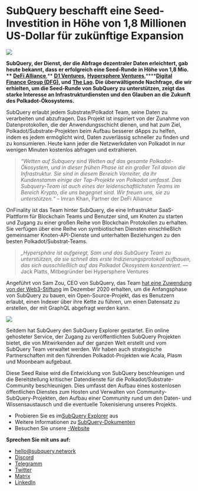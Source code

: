 # SubQuery beschafft eine Seed-Investition in Höhe von 1,8 Millionen US-Dollar für zukünftige Expansion

![](https://miro.medium.com/max/1400/0*CrM8-LKRt3slWAsN)

**SubQuery, der Dienst, der die Abfrage dezentraler Daten erleichtert, gab heute bekannt, dass er erfolgreich eine Seed-Runde in Höhe von 1,8 Mio. ** [**DeFi Alliance**](https://defialliance.co/)**,** [**D1 Ventures**](https://d1.ventures/)**,** [**Hypersphere Ventures**](https://hypersphere.ventures/),****[**Digital Finance Group (DFG)**](https://www.dfg.group/)**, und** [**The Lao**](https://www.thelao.io/)**. Die überwältigende Nachfrage, die wir erhielten, um die Seed-Runde von SubQuery zu unterstützen, zeigt das starke Interesse an Infrastrukturdiensten und den Glauben an die Zukunft des Polkadot-Ökosystems.**

SubQuery erlaubt jedem Substrate/Polkadot Team, seine Daten zu verarbeiten und abzufragen. Das Projekt ist inspiriert von der Zunahme von Datenprotokollen, die der Anwendungsschicht dienen, und hat zum Ziel, Polkadot/Substrate-Projekten beim Aufbau besserer dApps zu helfen, indem es jedem ermöglicht wird, Daten zuverlässig schneller zu finden und zu konsumieren. Heute kann jeder die Netzwerkdaten von Polkadot in nur wenigen Minuten kostenlos abfragen und extrahieren.

> _“Wetten auf Subquery sind Wetten auf das gesamte Polkadot-Ökosystem, und in dieser frühen Phase ist ein großer Teil davon die Infrastruktur. Sie sind in diesem Bereich Vorreiter, da ihr Kundenstamm einige der Top-Projekte von Polkadot umfasst. Das Subquery-Team ist auch eines der leidenschaftlichsten Teams im Bereich Krypto, die uns begegnet sind. Wir freuen uns, sie zu unterstützen.“_ – Imran Khan, Partner der DeFi Alliance

OnFinality ist das Team hinter SubQuery, die eine Infrastruktur SaaS-Plattform für Blockchain Teams und Benutzer sind, um Knoten zu starten und Zugang zu einer großen Reihe von Blockchain Protokollen zu erhalten. Sie verfügen über eine Reihe von symbiotischen Diensten einschließlich gemeinsamer Knoten-API-Dienste und unterhalten Beziehungen zu den besten Polkadot/Substrat-Teams.

> _„Hypersphäre ist aufgeregt, Sam und das SubQuery Team zu unterstützen, da sie schnell das erste Indizierungsprotokoll aufbauen, das sich ausschließlich auf das Polkadot Ökosystem konzentriert._ — Jack Platts, Mitbegründer bei Hypersphere Ventures

Angeführt von Sam Zou, CEO von SubQuery, das Team [hat eine Zuwendung von der Web3-Stiftung](https://subquery.medium.com/subquery-delivers-its-open-source-sdk-following-a-web3-foundation-grant-20da26ae87f) im Dezember 2020 erhalten, um die Anfangsphase von SubQuery zu bauen, ein Open-Source-Projekt, das es Benutzern erlaubt, einen Indexer über ihre Kette zu führen, um einen Datensatz zu erstellen, der mit GraphQL abgefragt werden kann.

![](https://miro.medium.com/max/1000/0*kjspGYRr_BtMk015)

Seitdem hat SubQuery den SubQuery Explorer gestartet. Ein online gehosteter Service, der Zugang zu veröffentlichten SubQuery Projekten bietet, die von Mitwirkenden auf der ganzen Welt erstellt und vom SubQuery Team verwaltet werden. Wir haben auch strategische Partnerschaften mit den führenden Polkadot-Projekten wie Acala, Plasm und Moonbeam aufgebaut.

Diese Seed Raise wird die Entwicklung von SubQuery beschleunigen und die Bereitstellung kritischer Datendienste für die Polkadot/Substrate-Community beschleunigen. Dies umfasst den Aufbau eines kostenlosen öffentlichen Dienstes zum Hosten und Verwalten von Community-SubQuery-Projekten, den Aufbau einer Community rund um den Daten- und Wissensaustausch und die eventuelle Tokenisierung unseres Projekts.

-   Probieren Sie es im[SubQuery Explorer](https://explorer.subquery.network/) aus
-   Weitere Informationen zu [SubQuery-Dokumenten](https://doc.subquery.network/)
-   Besuchen Sie unsere [-Website](https://subquery.network/)

**Sprechen Sie mit uns auf:**

-   [hello@subquery.network](mailto:hello@subquery.network)
-   [Discord](https://discord.com/invite/78zg8aBSMG)
-   [Telegramm](https://t.me/subquerynetwork)
-   [Twitter](https://twitter.com/subquerynetwork)
-   [Matrix](https://matrix.to/#/#subquery:matrix.org)
-   [LinkedIn](https://www.linkedin.com/company/subquery)